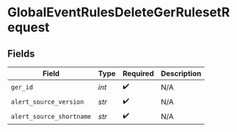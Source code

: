 # GlobalEventRulesDeleteGerRulesetRequest


## Fields

| Field                    | Type                     | Required                 | Description              |
| ------------------------ | ------------------------ | ------------------------ | ------------------------ |
| `ger_id`                 | *int*                    | :heavy_check_mark:       | N/A                      |
| `alert_source_version`   | *str*                    | :heavy_check_mark:       | N/A                      |
| `alert_source_shortname` | *str*                    | :heavy_check_mark:       | N/A                      |